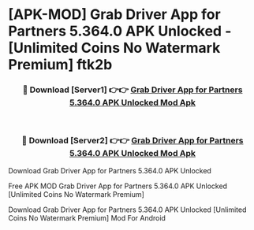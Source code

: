 # [APK-MOD] Grab Driver  App for Partners 5.364.0 APK Unlocked - [Unlimited Coins No Watermark Premium] ftk2b



<div align="center">
<h3>🔴 Download [Server1] 👉👉 <a href="https://momento.my/?title=Grab_Driver__App_for_Partners_5.364.0_APK_Unlocked">Grab Driver  App for Partners 5.364.0 APK Unlocked Mod Apk</a></h3><br>

<h3>🔴 Download [Server2] 👉👉 <a href="https://momento.my/?title=Grab_Driver__App_for_Partners_5.364.0_APK_Unlocked">Grab Driver  App for Partners 5.364.0 APK Unlocked Mod Apk</a></h3>
</div>



Download Grab Driver  App for Partners 5.364.0 APK Unlocked 

Free APK MOD Grab Driver  App for Partners 5.364.0 APK Unlocked [Unlimited Coins No Watermark Premium]

Download Grab Driver  App for Partners 5.364.0 APK Unlocked [Unlimited Coins No Watermark Premium] Mod For Android
